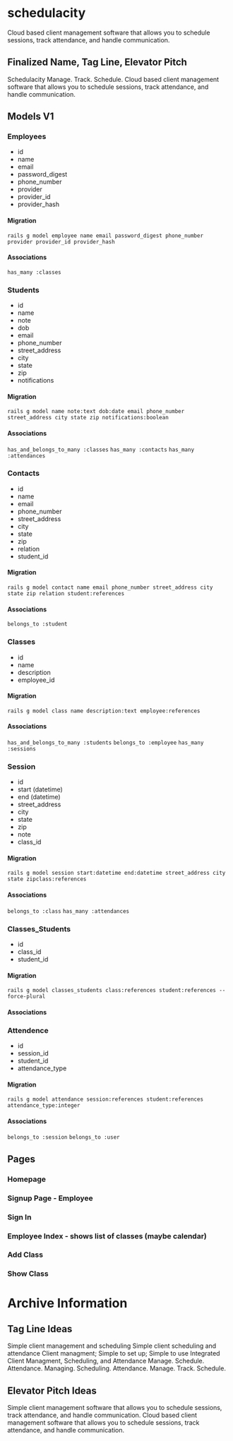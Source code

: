 # schedulacity
Cloud based client management software that allows you to schedule sessions, track attendance, and handle communication.

## Finalized Name, Tag Line, Elevator Pitch
Schedulacity
Manage. Track. Schedule.
Cloud based client management software that allows you to schedule sessions, track attendance, and handle communication.

## Models V1

### Employees
  - id
  - name
  - email
  - password_digest
  - phone_number
  - provider
  - provider_id
  - provider_hash

#### Migration
`rails g model employee name email password_digest phone_number provider provider_id provider_hash`

#### Associations
`has_many :classes`

### Students
  - id
  - name
  - note
  - dob
  - email
  - phone_number
  - street_address
  - city
  - state
  - zip
  - notifications

#### Migration
`rails g model name note:text dob:date email phone_number street_address city state zip notifications:boolean`

#### Associations
`has_and_belongs_to_many :classes`
`has_many :contacts`
`has_many :attendances`

### Contacts
  - id
  - name
  - email
  - phone_number
  - street_address
  - city
  - state
  - zip
  - relation
  - student_id

#### Migration
`rails g model contact name email phone_number street_address city state zip relation student:references`

#### Associations
`belongs_to :student`

### Classes
  - id
  - name
  - description
  - employee_id

#### Migration
`rails g model class name description:text employee:references`

#### Associations
`has_and_belongs_to_many :students`
`belongs_to :employee`
`has_many :sessions`

### Session
  - id
  - start (datetime)
  - end (datetime)
  - street_address
  - city
  - state
  - zip
  - note
  - class_id

#### Migration
`rails g model session start:datetime end:datetime street_address city state zipclass:references`

#### Associations
`belongs_to :class`
`has_many :attendances`

### Classes_Students
  - id
  - class_id
  - student_id

#### Migration
`rails g model classes_students class:references student:references --force-plural`

#### Associations

### Attendence
  - id
  - session_id
  - student_id
  - attendance_type

#### Migration
`rails g model attendance session:references student:references attendance_type:integer`

#### Associations
`belongs_to :session`
`belongs_to :user`

## Pages
### Homepage
### Signup Page - Employee
### Sign In
### Employee Index - shows list of classes (maybe calendar)
### Add Class
### Show Class

# Archive Information
## Tag Line Ideas
Simple client management and scheduling
Simple client scheduling and attendance
Client managment; Simple to set up; Simple to use
Integrated Client Managment, Scheduling, and Attendance
Manage. Schedule. Attendance.
Managing. Scheduling. Attendance.
Manage. Track. Schedule.

## Elevator Pitch Ideas
Simple client management software that allows you to schedule sessions, track attendance, and handle communication.
Cloud based client management software that allows you to schedule sessions, track attendance, and handle communication.

